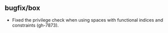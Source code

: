 ## bugfix/box

* Fixed the privilege check when using spaces with functional indices and
  constraints (gh-7873).
